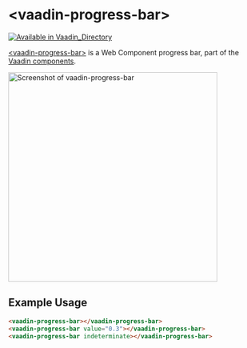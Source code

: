 
# &lt;vaadin-progress-bar&gt;

[![Available in Vaadin_Directory](https://img.shields.io/vaadin-directory/v/vaadinvaadin-progress-bar.svg)](https://vaadin.com/directory/component/vaadinvaadin-progress-bar)

[&lt;vaadin-progress-bar&gt;](https://vaadin.com/components/vaadin-progress-bar) is a Web Component progress bar, part of the [Vaadin components](https://vaadin.com/components).



[<img src="https://raw.githubusercontent.com/vaadin/vaadin-progress-bar/master/screenshot.gif" width="418" alt="Screenshot of vaadin-progress-bar">](https://vaadin.com/components/vaadin-progress-bar)

## Example Usage
```html
<vaadin-progress-bar></vaadin-progress-bar>
<vaadin-progress-bar value="0.3"></vaadin-progress-bar>
<vaadin-progress-bar indeterminate></vaadin-progress-bar>
```
